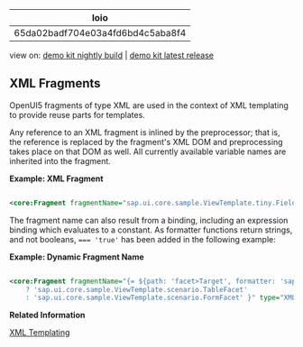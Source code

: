<!-- loio65da02badf704e03a4fd6bd4c5aba8f4 -->

| loio |
| -----|
| 65da02badf704e03a4fd6bd4c5aba8f4 |

<div id="loio">

view on: [demo kit nightly build](https://openui5nightly.hana.ondemand.com/#/topic/65da02badf704e03a4fd6bd4c5aba8f4) | [demo kit latest release](https://openui5.hana.ondemand.com/#/topic/65da02badf704e03a4fd6bd4c5aba8f4)</div>

## XML Fragments

OpenUI5 fragments of type XML are used in the context of XML templating to provide reuse parts for templates.

Any reference to an XML fragment is inlined by the preprocessor; that is, the reference is replaced by the fragment's XML DOM and preprocessing takes place on that DOM as well. All currently available variable names are inherited into the fragment.

**Example: XML Fragment**

``` xml

<core:Fragment fragmentName="sap.ui.core.sample.ViewTemplate.tiny.Field" type="XML"/>
```

The fragment name can also result from a binding, including an expression binding which evaluates to a constant. As formatter functions return strings, and not booleans, `=== 'true'` has been added in the following example:

**Example: Dynamic Fragment Name**

``` xml

<core:Fragment fragmentName="{= ${path: 'facet>Target', formatter: 'sap.ui.model.odata.AnnotationHelper.isMultiple'} === 'true'
    ? 'sap.ui.core.sample.ViewTemplate.scenario.TableFacet'
    : 'sap.ui.core.sample.ViewTemplate.scenario.FormFacet' }" type="XML"/>
```

**Related Information**  


[XML Templating](XML_Templating_5ee619f.md "The XML templating concept enables you to use an XML view as a template. This template is transformed by an XML preprocessor on the source level, the XML DOM, at runtime just before an OpenUI5 control tree is created from the XML source.")

